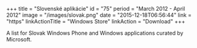 +++
title = "Slovenské aplikácie"
id = "75"
period = "March 2012 - April 2012"
image = "/images/slovak.png"
date = "2015-12-18T06:56:44"
link = "https"
linkActionTitle = "Windows Store"
linkAction = "Download"
+++

A list for Slovak Windows Phone and Windows applications curated by Microsoft.
